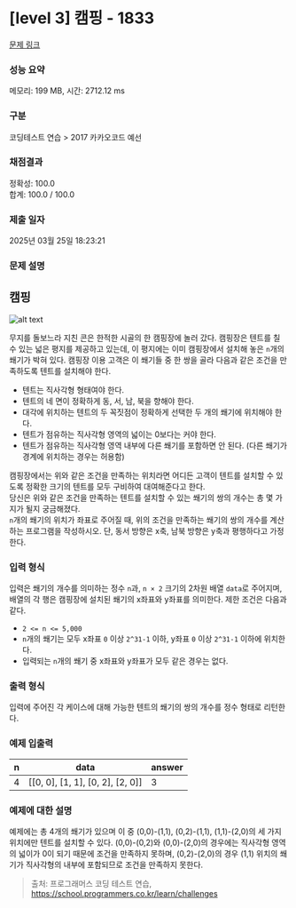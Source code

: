 # [level 3] 캠핑 - 1833 

[문제 링크](https://school.programmers.co.kr/learn/courses/30/lessons/1833#) 

### 성능 요약

메모리: 199 MB, 시간: 2712.12 ms

### 구분

코딩테스트 연습 > 2017 카카오코드 예선

### 채점결과

정확성: 100.0<br/>합계: 100.0 / 100.0

### 제출 일자

2025년 03월 25일 18:23:21

### 문제 설명

<h2>캠핑</h2>

<p><img src="http://t1.kakaocdn.net/codefestival/tent.png" title="tent" alt="alt text"></p>

<p>무지를 돌보느라 지친 콘은 한적한 시골의 한 캠핑장에 놀러 갔다. 캠핑장은 텐트를 칠 수 있는 넓은 평지를 제공하고 있는데, 이 평지에는 이미 캠핑장에서 설치해 놓은 <code>n</code>개의 쐐기가 박혀 있다. 캠핑장 이용 고객은 이 쐐기들 중 한 쌍을 골라 다음과 같은 조건을 만족하도록 텐트를 설치해야 한다.</p>

<ul>
<li>텐트는 직사각형 형태여야 한다. </li>
<li>텐트의 네 면이 정확하게 동, 서, 남, 북을 향해야 한다.</li>
<li>대각에 위치하는 텐트의 두 꼭짓점이 정확하게 선택한 두 개의 쐐기에 위치해야 한다.</li>
<li>텐트가 점유하는 직사각형 영역의 넓이는 0보다는 커야 한다.</li>
<li>텐트가 점유하는 직사각형 영역 내부에 다른 쐐기를 포함하면 안 된다. (다른 쐐기가 경계에 위치하는 경우는 허용함)</li>
</ul>

<p>캠핑장에서는 위와 같은 조건을 만족하는 위치라면 어디든 고객이 텐트를 설치할 수 있도록 정확한 크기의 텐트를 모두 구비하여 대여해준다고 한다.<br>
당신은 위와 같은 조건을 만족하는 텐트를 설치할 수 있는 쐐기의 쌍의 개수는 총 몇 가지가 될지 궁금해졌다.<br>
<code>n</code>개의 쐐기의 위치가 좌표로 주어질 때, 위의 조건을 만족하는 쐐기의 쌍의 개수를 계산하는 프로그램을 작성하시오. 단, 동서 방향은 x축, 남북 방향은 y축과 평행하다고 가정한다.</p>

<h3>입력 형식</h3>

<p>입력은 쐐기의 개수를 의미하는 정수 <code>n</code>과, <code>n × 2</code> 크기의 2차원 배열 <code>data</code>로 주어지며, 배열의 각 행은 캠핑장에 설치된 쐐기의 x좌표와 y좌표를 의미한다. 제한 조건은 다음과 같다.</p>

<ul>
<li><code>2 &lt;= n &lt;= 5,000</code></li>
<li><code>n</code>개의 쐐기는 모두 x좌표 <code>0</code> 이상 <code>2^31-1</code> 이하, y좌표 <code>0</code> 이상 <code>2^31-1</code> 이하에 위치한다.</li>
<li>입력되는 <code>n</code>개의 쐐기 중 x좌표와 y좌표가 모두 같은 경우는 없다.</li>
</ul>

<h3>출력 형식</h3>

<p>입력에 주어진 각 케이스에 대해 가능한 텐트의 쐐기의 쌍의 개수를 정수 형태로 리턴한다.</p>

<h3>예제 입출력</h3>
<table class="table">
        <thead><tr>
<th>n</th>
<th>data</th>
<th>answer</th>
</tr>
</thead>
        <tbody><tr>
<td>4</td>
<td>[[0, 0], [1, 1], [0, 2], [2, 0]]</td>
<td>3</td>
</tr>
</tbody>
      </table>
<h3>예제에 대한 설명</h3>

<p>예제에는 총 4개의 쐐기가 있으며 이 중 (0,0)-(1,1), (0,2)-(1,1), (1,1)-(2,0)의 세 가지 위치에만 텐트를 설치할 수 있다. (0,0)-(0,2)와 (0,0)-(2,0)의 경우에는 직사각형 영역의 넓이가 0이 되기 때문에 조건을 만족하지 못하며, (0,2)-(2,0)의 경우 (1,1) 위치의 쐐기가 직사각형의 내부에 포함되므로 조건을 만족하지 못한다.</p>


> 출처: 프로그래머스 코딩 테스트 연습, https://school.programmers.co.kr/learn/challenges